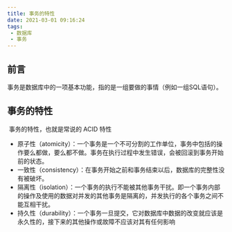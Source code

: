 ```yaml
---
title: 事务的特性
date: 2021-03-01 09:16:24
tags:
 - 数据库
 - 事务
---
```


## 前言

​	事务是数据库中的一项基本功能，指的是一组要做的事情（例如一组SQL语句）。

<!-- more -->

## 事务的特性

​	事务的特性，也就是常说的 ACID 特性

- 原子性（atomicity）：一个事务是一个不可分割的工作单位，事务中包括的操作要么都做，要么都不做。事务在执行过程中发生错误，会被回滚到事务开始前的状态。
- 一致性（consistency）：在事务开始之前和事务结束以后，数据库的完整性没有被破坏。
- 隔离性（isolation）：一个事务的执行不能被其他事务干扰。即一个事务内部的操作及使用的数据对并发的其他事务是隔离的，并发执行的各个事务之间不能互相干扰。
- 持久性（durability）：一个事务一旦提交，它对数据库中数据的改变就应该是永久性的，接下来的其他操作或故障不应该对其有任何影响